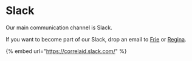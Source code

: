 # Slack

Our main communication channel is Slack. 

If you want to become part of our Slack, drop an email to [Frie](mailto:frie.p@correlaid.org) or [Regina](mailto:regina.s@correlaid.org).

{% embed url="https://correlaid.slack.com/" %}





